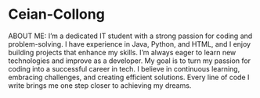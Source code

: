 # Ceian-Collong

ABOUT ME:
    I’m a dedicated IT student with a strong passion for coding and problem-solving. I have experience in Java, Python, and HTML, and I enjoy building projects that enhance my skills. I’m always eager to learn new technologies and improve as a developer. My goal is to turn my passion for coding into a successful career in tech. I believe in continuous learning, embracing challenges, and creating efficient solutions. Every line of code I write brings me one step closer to achieving my dreams. 
